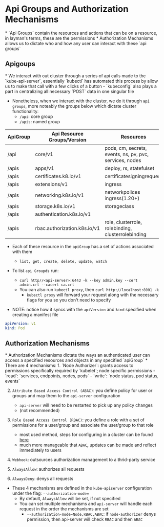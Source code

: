<h1>Api Groups and Authorization Mechanisms</h1>
* `Api Groups` contain the resources and actions that can be on a resource, in layman's terms, these are the permissions
* Authorization Mechanisms allows us to dictate who and how any user can interact with these `api groups`
<h2>Apigoups</h2>
* We interact with out cluster through a series of api calls made to the `kube-api-server`, essentially `kubectl` has automated this process by allow us to make that call with a few clicks of a button
  - `kubeconfig` also plays a part in centralizing all necessary `POST` data in one singular file

* Nonetheless, when we interact with the cluster, we do it through `api groups`, more noteably the groups below which dictate cluster functionality:
  - `/api`: core group
  - `/apis`: named group

| ApiGroup  | Api Resource Groups/Version      | Resources                                                  |
| ---       | ---                              | ---                                                        |
| /api      | core/v1                          | pods, cm, secrets, events, ns, pv, pvc, services, nodes    |
| /apis     | apps/v1                          | deploy, rs, statefulset                                    |
| /apis     | certificates.k8.io/v1            | certificatesigningrequest                                  |
| /apis     | extensions/v1                    | ingress                                                    |
| /apis     | networking.k8s.io/v1             | networkpolices ingress(1.20+)                              |
| /apis     | storage.k8s.io/v1                | storageclass                                               |
| /apis     | authentication.k8s.io/v1         |                                                            |
| /apis     | rbac.authorization.k8s.io/v1     | role, clusterrole, rolebinding, clusterrolebinding         |

* Each of these resource in the `apiGroup` has a set of actions associated with them
  - `list, get, create, delete, update, watch`

* To list `api Groupds` run:
  - `curl http//<api-server>:6443 -k --key admin.key --cert admin.crt --cacert ca.crt`
  - You can also run `kubectl proxy`, then `curl http://localhost:8001 -k`
    * `kubectl proxy` will forward your request along with the necessary flags for you so you don't need to specify

* NOTE: notice how it syncs with the `apiVersion` and `kind` specified when creating a manifest file

```yml
apiVersion: v1
kind: Pod
```

<h2>Authorization Mechanisms</h2>
* Authorization Mechanisms dictate the ways an authenticated user can access a specified resources and objects in any specified `apiGroup`
* There are 4 mechanisms:
  1. `Node Authorizer`: grants access to permissions specifically required by `kubelet`; node specific permissions
     - `read`: `services, endpoints, nodes, pods`
     - `write`: `node status, pod status, events`

  2. `Attribute Based Access Control (ABAC)`: you define policy for user or groups and map them to the `api-server` configuration
     - `api-server` will need to be restarted to pick up any policy changes
     - (not recommended)

  3. `Role Based Access Control (RBAC)`: you define a role with a set of permissions for a user/group and associate the user/group to that role
     - most used method, steps for configuring in a cluster can be found [here](https://eoyebami.github.io/posts/eks/2024-01-27-role-based-access-control.html)
     - much more manageable that `ABAC`, updates can be made and reflect immediately to users

  4. `Webhook`: outsources authorization management to a thrid-party service
  5. `AlwaysAllow`: authorizes all requests
  6. `AlwaysDeny`: denys all requests
* These 4 mechanisms are defined in the `kube-apiserver` configuration under the flag: `--authorization-mode=`
  - By default, `AlwaysAllow` will be set, if not specified
  - You can set multiple mechanisms and `api-server` will handle each request in the order the mechanisms are set
    * `--authorization-mode=Node,RBAC,ABAC`: if `node-authorizer` denys permission, then api-server will check `RBAC` and then `ABAC`
